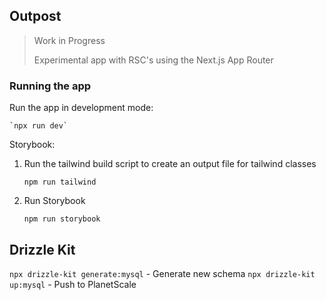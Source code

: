 ## Outpost

> Work in Progress
>
> Experimental app with RSC's using the Next.js App Router

### Running the app

Run the app in development mode:

    `npx run dev`

Storybook:

1. Run the tailwind build script to create an output file for tailwind classes

   `npm run tailwind`

2. Run Storybook

   `npm run storybook`

## Drizzle Kit

`npx drizzle-kit generate:mysql` - Generate new schema
`npx drizzle-kit up:mysql` - Push to PlanetScale

